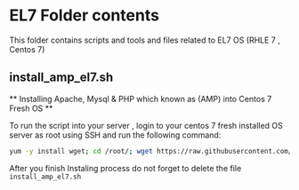 # EL7 Folder contents

This folder contains scripts and tools and files related to EL7 OS (RHLE 7 , Centos 7)



## install_amp_el7.sh

** Installing Apache, Mysql & PHP which known as (AMP) into Centos 7 Fresh OS **

To run the script into your server , login to your centos 7 fresh installed OS server as root using SSH and run the following command:

```bash
yum -y install wget; cd /root/; wget https://raw.githubusercontent.com/Jordan-Gates/agama/master/linux/el7/install_amp_el7.sh; chmod 755 install_amp_el7.sh; /root/install_amp_el7.sh
```

After you finish Instaling process do not forget to delete the file `install_amp_el7.sh`
